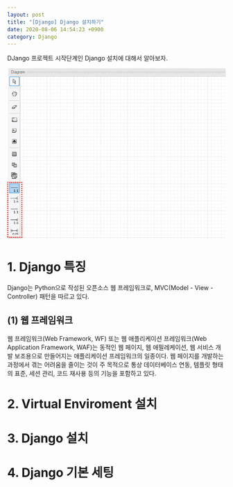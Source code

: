 ```yaml
---
layout: post
title: "[Django] Django 설치하기"
date: 2020-08-06 14:54:23 +0900
category: Django
---
```


DJango 프로젝트 시작단계인 Django 설치에 대해서 알아보자.



![alt text](/public/img/gitblog/db_1.png)

# 1. Django 특징

Django는 Python으로 작성된 오픈소스 웹 프레임워크로, MVC(Model - View - Controller) 패턴을 따르고 있다.

## (1) 웹 프레임워크

웹 프레임워크(Web Framework, WF) 또는 웹 애플리케이션 프레임워크(Web Application Framework, WAF)는 동적인 웹 페이지, 웹 애필레케이션, 웹 서비스 개발 보조용으로 만들어지는 애플리케이션 프레임워크의 일종이다. 웹 페이지를 개발하는 과정에서 겪는 어려움을 줄이는 것이 주 목적으로 통상 데이터베이스 연동, 템플릿 형태의 표준, 세션 관리, 코드 재사용 등의 기능을 포함하고 있다.

# 2. Virtual Enviroment 설치

# 3. Django 설치

# 4. Django 기본 세팅





